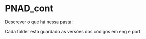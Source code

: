 # PNAD_cont

Descrever o que há nessa pasta:

Cada folder está guardado as versões dos códigos em eng e port.